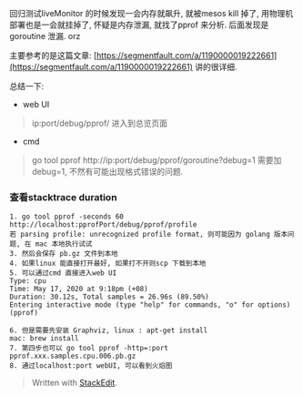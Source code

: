 回归测试liveMonitor 的时候发现一会内存就飙升, 就被mesos kill 掉了, 用物理机部署也是一会就挂掉了, 怀疑是内存泄漏, 就找了pprof 来分析. 后面发现是goroutine 泄漏. orz

主要参考的是这篇文章: [https://segmentfault.com/a/1190000019222661](https://segmentfault.com/a/1190000019222661)
讲的很详细. 

总结一下: 
* web UI
> ip:port/debug/pprof/ 进入到总览页面

* cmd 
> go tool pprof http://ip:port/debug/pprof/goroutine?debug=1 需要加 debug=1, 不然有可能出现格式错误的问题. 

### 查看stacktrace duration
```
1. go tool pprof -seconds 60 http://localhost:pprofPort/debug/pprof/profile 
若 parsing profile: unrecognized profile format, 则可能因为 golang 版本问题, 在 mac 本地执行试试
3. 然后会保存 pb.gz 文件到本地
4. 如果linux 能直接打开最好, 如果打不开则scp 下载到本地
5. 可以通过cmd 直接进入web UI
Type: cpu
Time: May 17, 2020 at 9:18pm (+08)
Duration: 30.12s, Total samples = 26.96s (89.50%)
Entering interactive mode (type "help" for commands, "o" for options)
(pprof) 

6. 但是需要先安装 Graphviz, linux : apt-get install
mac: brew install
7. 第四步也可以 go tool pprof -http=:port pprof.xxx.samples.cpu.006.pb.gz
8. 通过localhost:port webUI, 可以看到火焰图

```

> Written with [StackEdit](https://stackedit.io/).
<!--stackedit_data:
eyJoaXN0b3J5IjpbNzg0OTgzNDA3LC03NzY5MzI2OCwxMzAzNT
M3ODQ4LDgxNDcyMzE0MCwtOTY5OTM2NDA2XX0=
-->